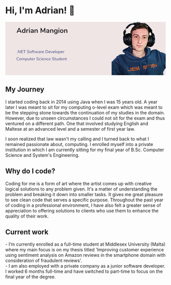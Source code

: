 ### <h1>Hi, I'm Adrian! 👋 </h1>

![Profile Card](https://github.com/adrianmangion/adrianmangion/blob/main/Profile%20Card.jpg?raw=true)

<h2>My Journey</h2>

I started coding back in 2014 using Java when I was 15 years old. A year later I was meant to sit for my computing o-level exam which was meant to be the stepping stone towards the continuation of my studies in the domain. However, due to unseen circumstances I could not sit for the exam and thus ventured on a different path. One that involved studying English and Maltese at an advanced level and a semester of first year law. 

I soon realized that law wasn't my calling and I turned back to what I remained passionate about, computing. I enrolled myself into a private institution in which I am currently sitting for my final year of B.Sc. Computer Science and System's Engineering. 

<h2>Why do I code?</h2>

Coding for me is a form of art where the artist comes up with creative logical solutions to any problem given. It's a matter of understanding the problem and breaking it down into smaller tasks. It gives me great pleasure to see clean code that serves a specific purpose. Throughout the past year of coding in a professional environment, I have also felt a greater sense of appreciation to offering solutions to clients who use them to enhance the quality of their work.

<h2>Current work</h2>
- I’m currently enrolled as a full-time student at Middlesex University (Malta) where my main focus is on my thesis titled 'Improving customer experience using sentiment analysis on Amazon reviews in the smartphone domain with consideration of fraudulent reviews'. <br/>
- I am also employed with a private company as a junior software developer. I worked 6 months full-time and have switched to part-time to focus on the final year of the degree.

